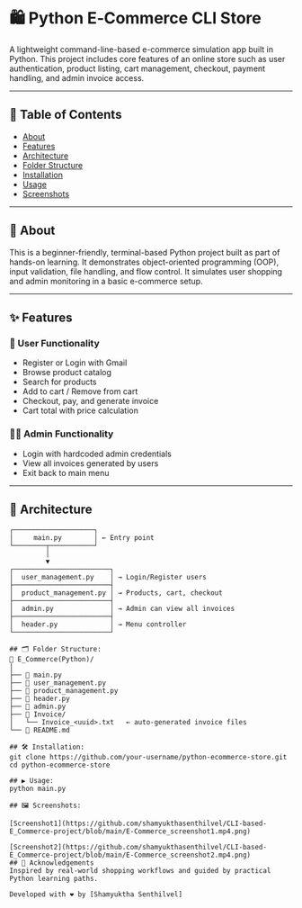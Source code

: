 # 🛍️ Python E‑Commerce CLI Store

A lightweight command-line-based e-commerce simulation app built in Python. This project includes core features of an online store such as user authentication, product listing, cart management, checkout, payment handling, and admin invoice access.

---

## 📌 Table of Contents

- [About](#about)
- [Features](#features)
- [Architecture](#architecture)
- [Folder Structure](#folder-structure)
- [Installation](#installation)
- [Usage](#usage)
- [Screenshots](#screenshots)


---

## 📖 About

This is a beginner-friendly, terminal-based Python project built as part of hands-on learning. It demonstrates object-oriented programming (OOP), input validation, file handling, and flow control. It simulates user shopping and admin monitoring in a basic e-commerce setup.

---

## ✨ Features

### 🧑 User Functionality
- Register or Login with Gmail
- Browse product catalog
- Search for products
- Add to cart / Remove from cart
- Checkout, pay, and generate invoice
- Cart total with price calculation

### 👨‍💼 Admin Functionality
- Login with hardcoded admin credentials
- View all invoices generated by users
- Exit back to main menu

---

## 🧠 Architecture

```text
┌────────────────────┐
│     main.py        │ ← Entry point
└────────┬───────────┘
         │
         ▼
┌────────────────────────┐
│  user_management.py    │ → Login/Register users
├────────────────────────┤
│  product_management.py │ → Products, cart, checkout
├────────────────────────┤
│  admin.py              │ → Admin can view all invoices
├────────────────────────┤
│  header.py             │ → Menu controller
└────────────────────────┘

## 🗂 Folder Structure:
📁 E_Commerce(Python)/
│
├── 📄 main.py
├── 📄 user_management.py
├── 📄 product_management.py
├── 📄 header.py
├── 📄 admin.py
├── 📁 Invoice/
│   └── Invoice_<uuid>.txt   ← auto-generated invoice files
└── 📄 README.md

## 🛠 Installation:
git clone https://github.com/your-username/python-ecommerce-store.git
cd python-ecommerce-store

## ▶️ Usage:
python main.py

## 🖼 Screenshots:

[Screenshot1](https://github.com/shamyukthasenthilvel/CLI-based-E_Commerce-project/blob/main/E-Commerce_screenshot1.mp4.png)

[Screenshot2](https://github.com/shamyukthasenthilvel/CLI-based-E_Commerce-project/blob/main/E-Commerce_screenshot2.mp4.png)
## 🙌 Acknowledgements
Inspired by real-world shopping workflows and guided by practical Python learning paths.

Developed with ❤️ by [Shamyuktha Senthilvel]




